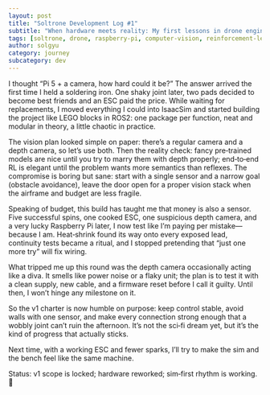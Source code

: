```yaml
---
layout: post
title: "Soltrone Development Log #1"
subtitle: "When hardware meets reality: My first lessons in drone engineering"
tags: [soltrone, drone, raspberry-pi, computer-vision, reinforcement-learning, hardware]
author: solgyu
category: journey
subcategory: dev
---
```


I thought “Pi 5 + a camera, how hard could it be?” The answer arrived the first time I held a soldering iron. One shaky joint later, two pads decided to become best friends and an ESC paid the price. While waiting for replacements, I moved everything I could into IsaacSim and started building the project like LEGO blocks in ROS2: one package per function, neat and modular in theory, a little chaotic in practice.

The vision plan looked simple on paper: there’s a regular camera and a depth camera, so let’s use both. Then the reality check: fancy pre‑trained models are nice until you try to marry them with depth properly; end‑to‑end RL is elegant until the problem wants more semantics than reflexes. The compromise is boring but sane: start with a single sensor and a narrow goal (obstacle avoidance), leave the door open for a proper vision stack when the airframe and budget are less fragile.

Speaking of budget, this build has taught me that money is also a sensor. Five successful spins, one cooked ESC, one suspicious depth camera, and a very lucky Raspberry Pi later, I now test like I’m paying per mistake—because I am. Heat‑shrink found its way onto every exposed lead, continuity tests became a ritual, and I stopped pretending that “just one more try” will fix wiring.

What tripped me up this round was the depth camera occasionally acting like a diva. It smells like power noise or a flaky unit; the plan is to test it with a clean supply, new cable, and a firmware reset before I call it guilty. Until then, I won’t hinge any milestone on it.

So the v1 charter is now humble on purpose: keep control stable, avoid walls with one sensor, and make every connection strong enough that a wobbly joint can’t ruin the afternoon. It’s not the sci‑fi dream yet, but it’s the kind of progress that actually sticks.

Next time, with a working ESC and fewer sparks, I’ll try to make the sim and the bench feel like the same machine. 

Status: v1 scope is locked; hardware reworked; sim‑first rhythm is working. 🚁
